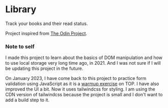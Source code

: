 # Library

Track your books and their read status.

Project inspired from [The Odin Project](https://www.theodinproject.com/paths/full-stack-javascript/courses/javascript/lessons/library).


### Note to self

I made this project to learn about the basics of DOM manipulation and how to use local storage very long time ago, in 2021. And I was not sure if I will be updating this project in the future.

On January 2023, I have come back to this project to practice form validation using JavaScript as it is a
[warmup exercise](https://www.theodinproject.com/lessons/node-path-javascript-form-validation-with-javascript#practice)
on TOP. I have also improved the UI a bit. Now it uses tailwindcss for styling. I am using the CDN version of tailwindcss because the project is small and I don't want to add a build step to it.
